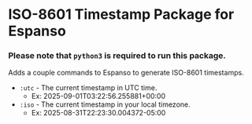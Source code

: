 # ISO-8601 Timestamp Package for Espanso

### Please note that `python3` is required to run this package.

Adds a couple commands to Espanso to generate ISO-8601 timestamps.

* `:utc` - The current timestamp in UTC time.
  * Ex: 2025-09-01T03:22:56.255881+00:00
* `:iso` - The current timestamp in your local timezone.
  * Ex: 2025-08-31T22:23:30.004372-05:00

